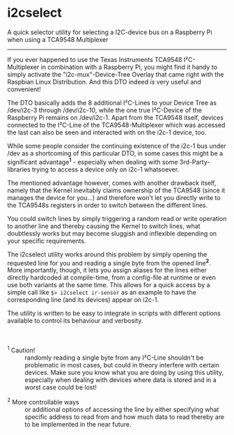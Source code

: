 # i2cselect
A quick selector utility for selecting a I2C-device bus on a Raspberry Pi when using a TCA9548 Multiplexer

***

If you ever happened to use the Texas Instruments TCA9548 I²C-Multiplexer in combination with a Raspberry Pi, you might find it handy to simply activate the "i2c-mux"-Device-Tree Overlay that came right with the Raspbian Linux Distribution.
And this DTO indeed _is_ very useful and convenient!

The DTO basically adds the 8 additional I²C-Lines to your Device Tree as /dev/i2c-3 through /dev/i2c-10, while the one true I²C-Device of the Raspberry Pi remains on /dev/i2c-1.
Apart from the TCA9548 itself, devices connected to the I²C-Line of the TCA9548-Multiplexer which was accessed the last can also be seen and interacted with on the i2c-1 device, too. 

While some people consider the continuing existence of the i2c-1 bus under /dev as a shortcoming of this particular DTO, in some cases this might be a significant advantage<sup><b>1</b></sup> - especially when dealing with some 3rd-Party-libraries trying to access a device only on i2c-1 whatsoever.

The mentioned advantage however, comes with another drawback itself, namely that the Kernel inevitably claims ownership of the TCA9548 (since it manages the device for you...) and therefore won't let you directly write to the TCA9548s registers in order to switch between the different lines.

You could switch lines by simply triggering a random read or write operation to another line and thereby causing the Kernel to switch lines, what doubtlessly works but may become sluggish and inflexible depending on your specific requirements.

The i2cselect utility works around this problem by simply opening the requested line for you and reading a single byte from the opened line<sup><b>2</b></sup>. More importantly, though, it lets you assign aliases for the lines either directly hardcoded at compile-time, from a config-file at runtime or even use both variants at the same time. This allows for a quick access by a simple call like `$> i2cselect ir-sensor` as an example to have the corresponding line (and its devices) appear on i2c-1.

The utility is written to be easy to integrate in scripts with different options available to control its behaviour and verbosity.
<br>
<br>
<br>

<dl>
  <dt><sup>1</sup> Caution!</dt><dd>randomly reading a single byte from any I²C-Line shouldn't be problematic in most cases, but could in theory interfere with certain devices. Make sure you know what you are doing by using this utility, especially when dealing with devices where data is stored and in a worst case could be lost!</dd>
</dl>
<dl>
  <dt><sup>2</sup> More controllable ways</dt><dd>or additional options of accessing the line by either specifying what specific address to read from and how much data to read thereby are to be implemented in the near future.</dd>
</dl>
